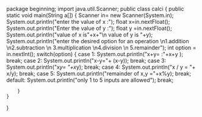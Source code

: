 package beginning;
import java.util.Scanner;
public class calci 
{
	public static void main(String a[])
	{
		Scanner in= new Scanner(System.in);
		System.out.println("enter the value of x :");
		float x=in.nextFloat();
		System.out.println("Enter the value of y :");
		float y =in.nextFloat();
		System.out.println("value of x is"+x+"\n value of y is "+y);
		System.out.println("enter the desired option for an operation \n1.addition \n2.subtraction \n 3.multiplication \n4.division \n 5.remainder");
		int option = in.nextInt();
		switch(option)
		{
		case 1:
			System.out.println("x+y= :"+x+y );
			break;
		case 2:
			System.out.println("x-y="+ (x-y));
			break;
		case 3:
			System.out.println("x*y= "+x*y);
			break;
		case 4:
			System.out.println("x / y = "+ x/y);
			break;
		case 5:
			System.out.println("remainder of x,y ="+x%y);
			break;
		default:
			System.out.println("only 1 to 5 inputs are allowed");
			break;
		
		}
	}
}

